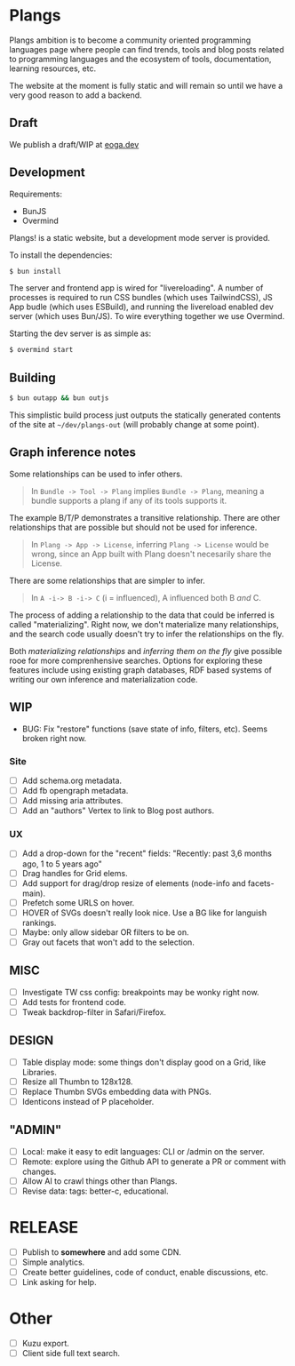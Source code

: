 # Plangs

Plangs ambition is to become a community oriented programming languages page where people can find trends, tools and blog posts related to programming languages and the ecosystem of tools, documentation, learning resources, etc.

The website at the moment is fully static and will remain so until we have a very good reason to add a backend.

## Draft

We publish a draft/WIP at [eoga.dev](https://eoga.dev)

## Development

Requirements:

* BunJS
* Overmind

Plangs! is a static website, but a development mode server is provided.

To install the dependencies:

```sh
$ bun install
```

The server and frontend app is wired for "livereloading". A number of processes is required to run CSS bundles (which uses TailwindCSS), JS App budle (which uses ESBuild), and running the livereload enabled dev server (which uses Bun/JS). To wire everything together we use Overmind.

Starting the dev server is as simple as:

```sh
$ overmind start
```

## Building

```sh
$ bun outapp && bun outjs
```

This simplistic build process just outputs the statically generated contents of the site at `~/dev/plangs-out` (will probably change at some point).

## Graph inference notes

Some relationships can be used to infer others.

> In `Bundle -> Tool -> Plang` implies `Bundle -> Plang`, meaning a bundle supports a plang if any of its tools supports it.

The example B/T/P demonstrates a transitive relationship. There are other relationships that are possible but should not be used for inference.

> In `Plang -> App -> License`, inferring `Plang -> License` would be wrong, since an App built with Plang doesn't necesarily share the License.

There are some relationships that are simpler to infer.

> In `A -i-> B -i-> C` (i = influenced), A influenced both B _and_ C.

The process of adding a relationship to the data that could be inferred is called "materializing". Right now, we don't materialize many relationships, and the search code usually doesn't try to infer the relationships on the fly.

Both *materializing relationships* and *inferring them on the fly* give possible rooe for more comprenhensive searches. Options for exploring these features include using existing graph databases, RDF based systems of writing our own inference and materialization code.

## WIP

* BUG: Fix "restore" functions (save state of info, filters, etc). Seems broken right now.

### Site

- [ ] Add schema.org metadata.
- [ ] Add fb opengraph metadata.
- [ ] Add missing aria attributes.
- [ ] Add an "authors" Vertex to link to Blog post authors.

### UX

- [ ] Add a drop-down for the "recent" fields: "Recently: past 3,6 months ago, 1 to 5 years ago"
- [ ] Drag handles for Grid elems.
- [ ] Add support for drag/drop resize of elements (node-info and facets-main).
- [ ] Prefetch some URLS on hover.
- [ ] HOVER of SVGs doesn't really look nice. Use a BG like for languish rankings.
- [ ] Maybe: only allow sidebar OR filters to be on.
- [ ] Gray out facets that won't add to the selection.

## MISC

- [ ] Investigate TW css config: breakpoints may be wonky right now.
- [ ] Add tests for frontend code.
- [ ] Tweak backdrop-filter in Safari/Firefox.

## DESIGN

- [ ] Table display mode: some things don't display good on a Grid, like Libraries.
- [ ] Resize all Thumbn to 128x128.
- [ ] Replace Thumbn SVGs embedding data with PNGs.
- [ ] Identicons instead of P placeholder.

## "ADMIN"

- [ ] Local: make it easy to edit languages: CLI or /admin on the server.
- [ ] Remote: explore using the Github API to generate a PR or comment with changes.
- [ ] Allow AI to crawl things other than Plangs.
- [ ] Revise data: tags: better-c, educational.

# RELEASE

- [ ] Publish to **somewhere** and add some CDN.
- [ ] Simple analytics.
- [ ] Create better guidelines, code of conduct, enable discussions, etc.
- [ ] Link asking for help.

# Other

- [ ] Kuzu export.
- [ ] Client side full text search.